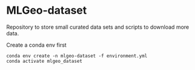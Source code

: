 # MLGeo-dataset
Repository to store small curated data sets and scripts to download more data.

Create a conda env first

```
conda env create -n mlgeo-dataset -f environment.yml
conda activate mlgeo_dataset
```
